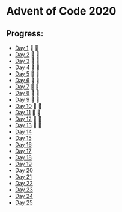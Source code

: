 # Advent of Code 2020

## Progress:

- [Day 1](https://github.com/ankjevel/adventofcode/tree/2020/day_01) 🌟 🌟
- [Day 2](https://github.com/ankjevel/adventofcode/tree/2020/day_02) 🌟 🌟
- [Day 3](https://github.com/ankjevel/adventofcode/tree/2020/day_03) 🌟 🌟
- [Day 4](https://github.com/ankjevel/adventofcode/tree/2020/day_04) 🌟 🌟
- [Day 5](https://github.com/ankjevel/adventofcode/tree/2020/day_05) 🌟 🌟
- [Day 6](https://github.com/ankjevel/adventofcode/tree/2020/day_06) 🌟 🌟
- [Day 7](https://github.com/ankjevel/adventofcode/tree/2020/day_07) 🌟 🌟
- [Day 8](https://github.com/ankjevel/adventofcode/tree/2020/day_08) 🌟 🌟
- [Day 9](https://github.com/ankjevel/adventofcode/tree/2020/day_09) 🌟 🌟
- [Day 10](https://github.com/ankjevel/adventofcode/tree/2020/day_10) 🌟 🌟
- [Day 11](https://github.com/ankjevel/adventofcode/tree/2020/day_11) 🌟 🌟
- [Day 12](https://github.com/ankjevel/adventofcode/tree/2020/day_12) 🌟 🌟
- [Day 13](https://github.com/ankjevel/adventofcode/tree/2020/day_13) 🌟 🌟
- [Day 14](#)
- [Day 15](#)
- [Day 16](#)
- [Day 17](#)
- [Day 18](#)
- [Day 19](#)
- [Day 20](#)
- [Day 21](#)
- [Day 22](#)
- [Day 23](#)
- [Day 24](#)
- [Day 25](#)
